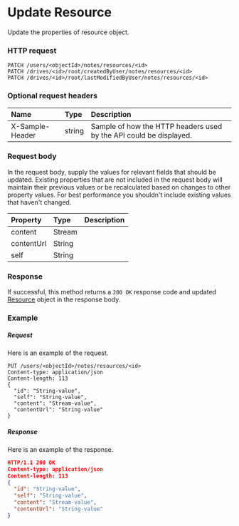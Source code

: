 # Update Resource

Update the properties of resource object.
### HTTP request
```http
PATCH /users/<objectId>/notes/resources/<id>
PATCH /drives/<id>/root/createdByUser/notes/resources/<id>
PATCH /drives/<id>/root/lastModifiedByUser/notes/resources/<id>
```
### Optional request headers
| Name       | Type | Description|
|:-----------|:------|:----------|
| X-Sample-Header  | string  | Sample of how the HTTP headers used by the API could be displayed.|

### Request body
In the request body, supply the values for relevant fields that should be updated. Existing properties that are not included in the request body will maintain their previous values or be recalculated based on changes to other property values. For best performance you shouldn't include existing values that haven't changed.

| Property	   | Type	|Description|
|:---------------|:--------|:----------|
|content|Stream||
|contentUrl|String||
|self|String||

### Response
If successful, this method returns a `200 OK` response code and updated [Resource](../resources/resource.md) object in the response body.
### Example
##### Request
Here is an example of the request.
```http
PUT /users/<objectId>/notes/resources/<id>
Content-type: application/json
Content-length: 113
{
  "id": "String-value",
  "self": "String-value",
  "content": "Stream-value",
  "contentUrl": "String-value"
}
```
##### Response
Here is an example of the response.
```json
HTTP/1.1 200 OK
Content-type: application/json
Content-length: 113
{
  "id": "String-value",
  "self": "String-value",
  "content": "Stream-value",
  "contentUrl": "String-value"
}
```
